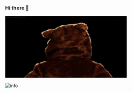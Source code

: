 ### Hi there 👋
<img src="https://raw.githubusercontent.com/mao0824/pictureBed/master/Company/20220303132018.gif"  height="200" width="395">


![info](https://github-readme-stats.vercel.app/api?username=mao0824&show_icons=true&count_private=true&hide=prs&theme=dracula)

